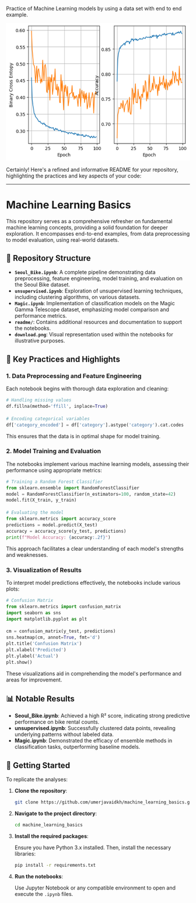 Practice of Machine Learning models by using a data set with end to end example.

![Actual vs Predicted Scatter Plot](https://github.com/umerjavaidkh/machine_learning_basics/blob/main/download.png?raw=true)


Certainly! Here's a refined and informative README for your repository, highlighting the practices and key aspects of your code:

---

# Machine Learning Basics

This repository serves as a comprehensive refresher on fundamental machine learning concepts, providing a solid foundation for deeper exploration. It encompasses end-to-end examples, from data preprocessing to model evaluation, using real-world datasets.

## 📁 Repository Structure

* **`Seoul_Bike.ipynb`**: A complete pipeline demonstrating data preprocessing, feature engineering, model training, and evaluation on the Seoul Bike dataset.
* **`unsupervised.ipynb`**: Exploration of unsupervised learning techniques, including clustering algorithms, on various datasets.
* **`Magic.ipynb`**: Implementation of classification models on the Magic Gamma Telescope dataset, emphasizing model comparison and performance metrics.
* **`readme/`**: Contains additional resources and documentation to support the notebooks.
* **`download.png`**: Visual representation used within the notebooks for illustrative purposes.

## 🧠 Key Practices and Highlights

### 1. **Data Preprocessing and Feature Engineering**

Each notebook begins with thorough data exploration and cleaning:

```python
# Handling missing values
df.fillna(method='ffill', inplace=True)

# Encoding categorical variables
df['category_encoded'] = df['category'].astype('category').cat.codes
```



This ensures that the data is in optimal shape for model training.

### 2. **Model Training and Evaluation**

The notebooks implement various machine learning models, assessing their performance using appropriate metrics:

```python
# Training a Random Forest Classifier
from sklearn.ensemble import RandomForestClassifier
model = RandomForestClassifier(n_estimators=100, random_state=42)
model.fit(X_train, y_train)

# Evaluating the model
from sklearn.metrics import accuracy_score
predictions = model.predict(X_test)
accuracy = accuracy_score(y_test, predictions)
print(f"Model Accuracy: {accuracy:.2f}")
```



This approach facilitates a clear understanding of each model's strengths and weaknesses.

### 3. **Visualization of Results**

To interpret model predictions effectively, the notebooks include various plots:

```python
# Confusion Matrix
from sklearn.metrics import confusion_matrix
import seaborn as sns
import matplotlib.pyplot as plt

cm = confusion_matrix(y_test, predictions)
sns.heatmap(cm, annot=True, fmt='d')
plt.title('Confusion Matrix')
plt.xlabel('Predicted')
plt.ylabel('Actual')
plt.show()
```



These visualizations aid in comprehending the model's performance and areas for improvement.

## 📊 Notable Results

* **Seoul\_Bike.ipynb**: Achieved a high R² score, indicating strong predictive performance on bike rental counts.
* **unsupervised.ipynb**: Successfully clustered data points, revealing underlying patterns without labeled data.
* **Magic.ipynb**: Demonstrated the efficacy of ensemble methods in classification tasks, outperforming baseline models.

## 🚀 Getting Started

To replicate the analyses:

1. **Clone the repository**:

   ```bash
   git clone https://github.com/umerjavaidkh/machine_learning_basics.git
   ```



2. **Navigate to the project directory**:

   ```bash
   cd machine_learning_basics
   ```



3. **Install the required packages**:

   Ensure you have Python 3.x installed. Then, install the necessary libraries:

   ```bash
   pip install -r requirements.txt
   ```



4. **Run the notebooks**:

   Use Jupyter Notebook or any compatible environment to open and execute the `.ipynb` files.


